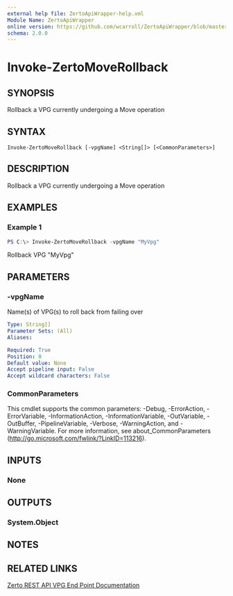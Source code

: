 ```yaml
---
external help file: ZertoApiWrapper-help.xml
Module Name: ZertoApiWrapper
online version: https://github.com/wcarroll/ZertoApiWrapper/blob/master/docs/Invoke-ZertoMoveRollback.md
schema: 2.0.0
---
```


# Invoke-ZertoMoveRollback

## SYNOPSIS
Rollback a VPG currently undergoing a Move operation

## SYNTAX

```
Invoke-ZertoMoveRollback [-vpgName] <String[]> [<CommonParameters>]
```

## DESCRIPTION
Rollback a VPG currently undergoing a Move operation

## EXAMPLES

### Example 1
```powershell
PS C:\> Invoke-ZertoMoveRollback -vpgName "MyVpg"
```

Rollback VPG "MyVpg"

## PARAMETERS

### -vpgName
Name(s) of VPG(s) to roll back from failing over

```yaml
Type: String[]
Parameter Sets: (All)
Aliases:

Required: True
Position: 0
Default value: None
Accept pipeline input: False
Accept wildcard characters: False
```

### CommonParameters
This cmdlet supports the common parameters: -Debug, -ErrorAction, -ErrorVariable, -InformationAction, -InformationVariable, -OutVariable, -OutBuffer, -PipelineVariable, -Verbose, -WarningAction, and -WarningVariable.
For more information, see about_CommonParameters (http://go.microsoft.com/fwlink/?LinkID=113216).

## INPUTS

### None
## OUTPUTS

### System.Object
## NOTES

## RELATED LINKS
[Zerto REST API VPG End Point Documentation](http://s3.amazonaws.com/zertodownload_docs/Latest/Zerto%20Virtual%20Replication%20Zerto%20Virtual%20Manager%20%28ZVM%29%20-%20vSphere%20Online%20Help/RestfulAPIs/StatusAPIs.5.100.html#)
